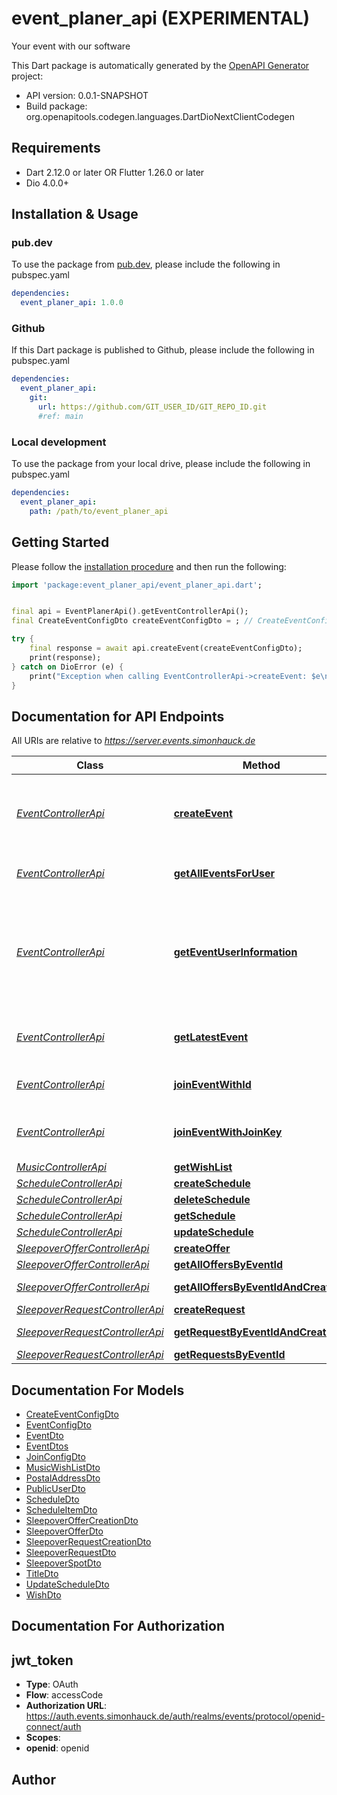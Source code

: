 # event_planer_api (EXPERIMENTAL)
Your event with our software

This Dart package is automatically generated by the [OpenAPI Generator](https://openapi-generator.tech) project:

- API version: 0.0.1-SNAPSHOT
- Build package: org.openapitools.codegen.languages.DartDioNextClientCodegen

## Requirements

* Dart 2.12.0 or later OR Flutter 1.26.0 or later
* Dio 4.0.0+

## Installation & Usage

### pub.dev
To use the package from [pub.dev](https://pub.dev), please include the following in pubspec.yaml
```yaml
dependencies:
  event_planer_api: 1.0.0
```

### Github
If this Dart package is published to Github, please include the following in pubspec.yaml
```yaml
dependencies:
  event_planer_api:
    git:
      url: https://github.com/GIT_USER_ID/GIT_REPO_ID.git
      #ref: main
```

### Local development
To use the package from your local drive, please include the following in pubspec.yaml
```yaml
dependencies:
  event_planer_api:
    path: /path/to/event_planer_api
```

## Getting Started

Please follow the [installation procedure](#installation--usage) and then run the following:

```dart
import 'package:event_planer_api/event_planer_api.dart';


final api = EventPlanerApi().getEventControllerApi();
final CreateEventConfigDto createEventConfigDto = ; // CreateEventConfigDto | 

try {
    final response = await api.createEvent(createEventConfigDto);
    print(response);
} catch on DioError (e) {
    print("Exception when calling EventControllerApi->createEvent: $e\n");
}

```

## Documentation for API Endpoints

All URIs are relative to *https://server.events.simonhauck.de*

Class | Method | HTTP request | Description
------------ | ------------- | ------------- | -------------
[*EventControllerApi*](doc/EventControllerApi.md) | [**createEvent**](doc/EventControllerApi.md#createevent) | **POST** /api/events | Create a new event, where the current user is the admin
[*EventControllerApi*](doc/EventControllerApi.md) | [**getAllEventsForUser**](doc/EventControllerApi.md#getalleventsforuser) | **GET** /api/events | Get all events for this user
[*EventControllerApi*](doc/EventControllerApi.md) | [**getEventUserInformation**](doc/EventControllerApi.md#geteventuserinformation) | **GET** /api/events/{eventId}/users/me | Get the eventUser object for the current logged in user and the specified event
[*EventControllerApi*](doc/EventControllerApi.md) | [**getLatestEvent**](doc/EventControllerApi.md#getlatestevent) | **GET** /api/events/latest | Get your latest active event
[*EventControllerApi*](doc/EventControllerApi.md) | [**joinEventWithId**](doc/EventControllerApi.md#joineventwithid) | **POST** /api/events/{eventId}/users | Join an event as guest
[*EventControllerApi*](doc/EventControllerApi.md) | [**joinEventWithJoinKey**](doc/EventControllerApi.md#joineventwithjoinkey) | **POST** /api/events/joinKey/{joinKey}/users | Join an event as guest with a joinKey
[*MusicControllerApi*](doc/MusicControllerApi.md) | [**getWishList**](doc/MusicControllerApi.md#getwishlist) | **GET** /api/music/wishlist/{eventId} | 
[*ScheduleControllerApi*](doc/ScheduleControllerApi.md) | [**createSchedule**](doc/ScheduleControllerApi.md#createschedule) | **POST** /api/events/{eventId}/schedule | 
[*ScheduleControllerApi*](doc/ScheduleControllerApi.md) | [**deleteSchedule**](doc/ScheduleControllerApi.md#deleteschedule) | **DELETE** /api/events/{eventId}/schedule | 
[*ScheduleControllerApi*](doc/ScheduleControllerApi.md) | [**getSchedule**](doc/ScheduleControllerApi.md#getschedule) | **GET** /api/events/{eventId}/schedule | 
[*ScheduleControllerApi*](doc/ScheduleControllerApi.md) | [**updateSchedule**](doc/ScheduleControllerApi.md#updateschedule) | **PUT** /api/events/{eventId}/schedule | 
[*SleepoverOfferControllerApi*](doc/SleepoverOfferControllerApi.md) | [**createOffer**](doc/SleepoverOfferControllerApi.md#createoffer) | **POST** /api/sleepovers/offers/events/{eventId} | 
[*SleepoverOfferControllerApi*](doc/SleepoverOfferControllerApi.md) | [**getAllOffersByEventId**](doc/SleepoverOfferControllerApi.md#getalloffersbyeventid) | **GET** /api/sleepovers/offers/events/{eventId} | 
[*SleepoverOfferControllerApi*](doc/SleepoverOfferControllerApi.md) | [**getAllOffersByEventIdAndCreatorId**](doc/SleepoverOfferControllerApi.md#getalloffersbyeventidandcreatorid) | **GET** /api/sleepovers/offers/events/{eventId}/creators/{creatorId} | 
[*SleepoverRequestControllerApi*](doc/SleepoverRequestControllerApi.md) | [**createRequest**](doc/SleepoverRequestControllerApi.md#createrequest) | **POST** /api/sleepovers/requests/events/{eventId} | 
[*SleepoverRequestControllerApi*](doc/SleepoverRequestControllerApi.md) | [**getRequestByEventIdAndCreatorId**](doc/SleepoverRequestControllerApi.md#getrequestbyeventidandcreatorid) | **GET** /api/sleepovers/requests/events/{eventId}/creators/{creatorId} | 
[*SleepoverRequestControllerApi*](doc/SleepoverRequestControllerApi.md) | [**getRequestsByEventId**](doc/SleepoverRequestControllerApi.md#getrequestsbyeventid) | **GET** /api/sleepovers/requests/events/{eventId} | 


## Documentation For Models

 - [CreateEventConfigDto](doc/CreateEventConfigDto.md)
 - [EventConfigDto](doc/EventConfigDto.md)
 - [EventDto](doc/EventDto.md)
 - [EventDtos](doc/EventDtos.md)
 - [JoinConfigDto](doc/JoinConfigDto.md)
 - [MusicWishListDto](doc/MusicWishListDto.md)
 - [PostalAddressDto](doc/PostalAddressDto.md)
 - [PublicUserDto](doc/PublicUserDto.md)
 - [ScheduleDto](doc/ScheduleDto.md)
 - [ScheduleItemDto](doc/ScheduleItemDto.md)
 - [SleepoverOfferCreationDto](doc/SleepoverOfferCreationDto.md)
 - [SleepoverOfferDto](doc/SleepoverOfferDto.md)
 - [SleepoverRequestCreationDto](doc/SleepoverRequestCreationDto.md)
 - [SleepoverRequestDto](doc/SleepoverRequestDto.md)
 - [SleepoverSpotDto](doc/SleepoverSpotDto.md)
 - [TitleDto](doc/TitleDto.md)
 - [UpdateScheduleDto](doc/UpdateScheduleDto.md)
 - [WishDto](doc/WishDto.md)


## Documentation For Authorization


## jwt_token

- **Type**: OAuth
- **Flow**: accessCode
- **Authorization URL**: https://auth.events.simonhauck.de/auth/realms/events/protocol/openid-connect/auth
- **Scopes**: 
 - **openid**: openid


## Author



